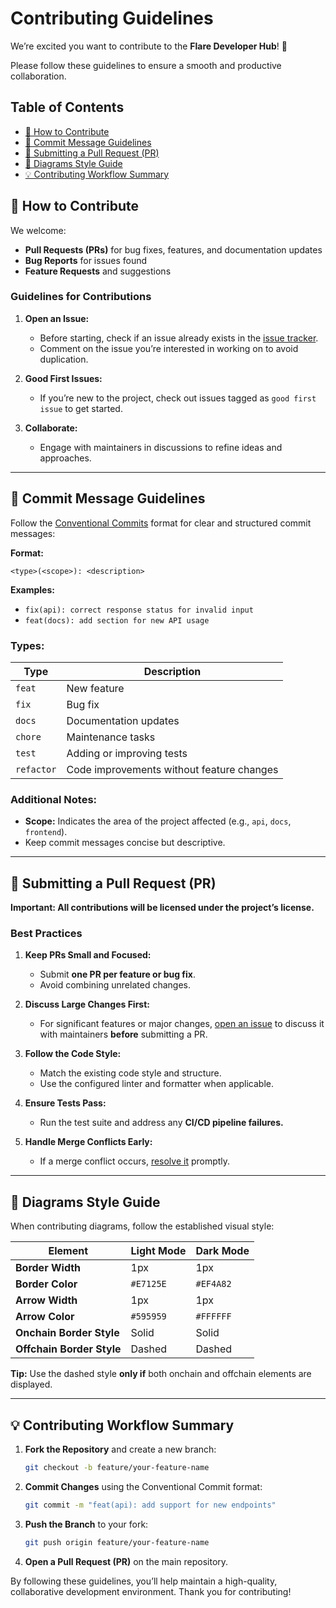 # Contributing Guidelines

We’re excited you want to contribute to the **Flare Developer Hub**! 🎉

Please follow these guidelines to ensure a smooth and productive collaboration.

## **Table of Contents**

- [🤝 How to Contribute](#-how-to-contribute)
- [📝 Commit Message Guidelines](#-commit-message-guidelines)
- [🔄 Submitting a Pull Request (PR)](#-submitting-a-pull-request-pr)
- [🎨 Diagrams Style Guide](#-diagrams-style-guide)
- [💡 Contributing Workflow Summary](#-contributing-workflow-summary)

## 🤝 **How to Contribute**

We welcome:

- **Pull Requests (PRs)** for bug fixes, features, and documentation updates
- **Bug Reports** for issues found
- **Feature Requests** and suggestions

### Guidelines for Contributions

1. **Open an Issue:**

   - Before starting, check if an issue already exists in the [issue tracker](https://github.com/flare-foundation/developer-hub/issues).
   - Comment on the issue you’re interested in working on to avoid duplication.

2. **Good First Issues:**

   - If you’re new to the project, check out issues tagged as `good first issue` to get started.

3. **Collaborate:**
   - Engage with maintainers in discussions to refine ideas and approaches.

---

## 📝 **Commit Message Guidelines**

Follow the [Conventional Commits](https://www.conventionalcommits.org/en/v1.0.0/) format for clear and structured commit messages:

**Format:**

```
<type>(<scope>): <description>
```

**Examples:**

- `fix(api): correct response status for invalid input`
- `feat(docs): add section for new API usage`

### **Types:**

| Type       | Description                               |
| ---------- | ----------------------------------------- |
| `feat`     | New feature                               |
| `fix`      | Bug fix                                   |
| `docs`     | Documentation updates                     |
| `chore`    | Maintenance tasks                         |
| `test`     | Adding or improving tests                 |
| `refactor` | Code improvements without feature changes |

### Additional Notes:

- **Scope:** Indicates the area of the project affected (e.g., `api`, `docs`, `frontend`).
- Keep commit messages concise but descriptive.

---

## 🔄 **Submitting a Pull Request (PR)**

**Important: All contributions will be licensed under the project’s license.**

### **Best Practices**

1. **Keep PRs Small and Focused:**

   - Submit **one PR per feature or bug fix**.
   - Avoid combining unrelated changes.

2. **Discuss Large Changes First:**

   - For significant features or major changes, [open an issue](https://github.com/flare-foundation/developer-hub/issues) to discuss it with maintainers **before** submitting a PR.

3. **Follow the Code Style:**

   - Match the existing code style and structure.
   - Use the configured linter and formatter when applicable.

4. **Ensure Tests Pass:**

   - Run the test suite and address any **CI/CD pipeline failures.**

5. **Handle Merge Conflicts Early:**
   - If a merge conflict occurs, [resolve it](https://help.github.com/en/github/collaborating-with-issues-and-pull-requests/resolving-a-merge-conflict-on-github) promptly.

---

## 🎨 **Diagrams Style Guide**

When contributing diagrams, follow the established visual style:

| **Element**               | **Light Mode** | **Dark Mode** |
| ------------------------- | -------------- | ------------- |
| **Border Width**          | 1px            | 1px           |
| **Border Color**          | `#E7125E`      | `#EF4A82`     |
| **Arrow Width**           | 1px            | 1px           |
| **Arrow Color**           | `#595959`      | `#FFFFFF`     |
| **Onchain Border Style**  | Solid          | Solid         |
| **Offchain Border Style** | Dashed         | Dashed        |

**Tip:** Use the dashed style **only if** both onchain and offchain elements are displayed.

---

## 💡 **Contributing Workflow Summary**

1. **Fork the Repository** and create a new branch:

   ```bash
   git checkout -b feature/your-feature-name
   ```

2. **Commit Changes** using the Conventional Commit format:

   ```bash
   git commit -m "feat(api): add support for new endpoints"
   ```

3. **Push the Branch** to your fork:

   ```bash
   git push origin feature/your-feature-name
   ```

4. **Open a Pull Request (PR)** on the main repository.

By following these guidelines, you’ll help maintain a high-quality, collaborative development environment. Thank you for contributing!

